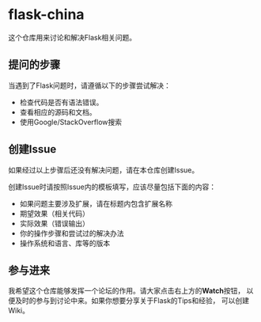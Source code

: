 # flask-china
这个仓库用来讨论和解决Flask相关问题。

## 提问的步骤

当遇到了Flask问题时，请遵循以下的步骤尝试解决：
* 检查代码是否有语法错误。
* 查看相应的源码和文档。
* 使用Google/StackOverflow搜索

## 创建Issue

如果经过以上步骤后还没有解决问题，请在本仓库创建Issue。

创建Issue时请按照Issue内的模板填写，应该尽量包括下面的内容：

* 如果问题主要涉及扩展，请在标题内包含扩展名称
* 期望效果（相关代码）
* 实际效果（错误输出）
* 你的操作步骤和尝试过的解决办法
* 操作系统和语言、库等的版本

## 参与进来

我希望这个仓库能够发挥一个论坛的作用。请大家点击右上方的**Watch**按钮，
以便及时的参与到讨论中来。如果你想要分享关于Flask的Tips和经验，
可以创建Wiki。
